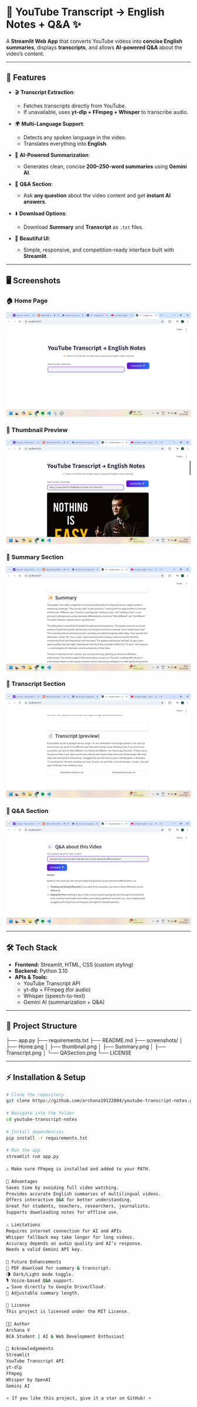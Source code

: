 # 🎥 YouTube Transcript → English Notes + Q&A ✨

A **Streamlit Web App** that converts YouTube videos into **concise English summaries**, displays **transcripts**, and allows **AI-powered Q&A** about the video’s content.

---

## 🚀 Features

- 🎬 **Transcript Extraction**:  
  - Fetches transcripts directly from YouTube.  
  - If unavailable, uses **yt-dlp + FFmpeg + Whisper** to transcribe audio.

- 🌍 **Multi-Language Support**:  
  - Detects any spoken language in the video.  
  - Translates everything into **English**.

- 📝 **AI-Powered Summarization**:  
  - Generates clean, concise **200–250-word summaries** using **Gemini AI**.

- 💬 **Q&A Section**:  
  - Ask **any question** about the video content and get **instant AI answers**.

- ⬇️ **Download Options**:  
  - Download **Summary** and **Transcript** as `.txt` files.

- 🎨 **Beautiful UI**:  
  - Simple, responsive, and competition-ready interface built with **Streamlit**.

---

## 🖥️ Screenshots

### 🏠 Home Page
![Home](screenshots/Home.png)

### 📸 Thumbnail Preview
![Thumbnail](screenshots/thumbnail.png)

### 📝 Summary Section
![Summary](screenshots/Summary.png)

### 📄 Transcript Section
![Transcript](screenshots/Transcript.png)

### 💬 Q&A Section
![QA Section](screenshots/QASection.png)

---

## 🛠️ Tech Stack

- **Frontend:** Streamlit, HTML, CSS (custom styling)  
- **Backend:** Python 3.10  
- **APIs & Tools:**  
  - YouTube Transcript API  
  - yt-dlp + FFmpeg (for audio)  
  - Whisper (speech-to-text)  
  - Gemini AI (summarization + Q&A)  

---
## 📂 Project Structure
├── app.py
├── requirements.txt
├── README.md
├── screenshots/
│ ├── Home.png
│ ├── thumbnail.png
│ ├── Summary.png
│ ├── Transcript.png
│ └── QASection.png
└── LICENSE


---

## ⚡ Installation & Setup

```bash
# Clone the repository
git clone https://github.com/archana19122004/youtube-transcript-notes.git

# Navigate into the folder
cd youtube-transcript-notes

# Install dependencies
pip install -r requirements.txt

# Run the app
streamlit run app.py

⚠️ Make sure FFmpeg is installed and added to your PATH.

🌈 Advantages
Saves time by avoiding full video watching.
Provides accurate English summaries of multilingual videos.
Offers interactive Q&A for better understanding.
Great for students, teachers, researchers, journalists.
Supports downloading notes for offline use.

⚠️ Limitations
Requires internet connection for AI and APIs
Whisper fallback may take longer for long videos.
Accuracy depends on audio quality and AI’s response.
Needs a valid Gemini API key.

🔮 Future Enhancements
📄 PDF download for summary & transcript.
🌗 Dark/Light mode toggle.
🎙️ Voice-based Q&A support.
☁️ Save directly to Google Drive/Cloud.
📏 Adjustable summary length.

📜 License
This project is licensed under the MIT License.

👩‍💻 Author
Archana V
BCA Student | AI & Web Development Enthusiast

🙏 Acknowledgements
Streamlit
YouTube Transcript API
yt-dlp
FFmpeg
Whisper by OpenAI
Gemini AI

⭐ If you like this project, give it a star on GitHub! ⭐


